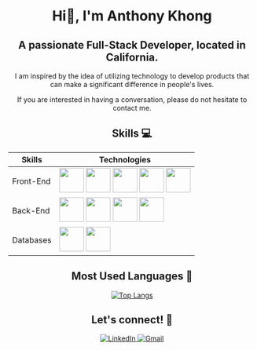 <div align="center">
  
# Hi👋, I'm Anthony Khong

## A passionate Full-Stack Developer, located in California.
  
I am inspired by the idea of utilizing technology to develop products that can make a significant difference in people's lives. 

If you are interested in having a conversation, please do not hesitate to contact me.
  

 
  </div>
  
<div align="center">
    
## Skills :computer:

| Skills | Technologies |
|--------|--------------|
| Front-End |   <img height="50" src="https://cdn.jsdelivr.net/gh/devicons/devicon/icons/html5/html5-plain-wordmark.svg" />  <img height="50" src="https://cdn.jsdelivr.net/gh/devicons/devicon/icons/css3/css3-plain-wordmark.svg" />  <img height="50" src="https://cdn.jsdelivr.net/gh/devicons/devicon/icons/javascript/javascript-plain.svg" /> <img height="50" src="https://cdn.jsdelivr.net/gh/devicons/devicon/icons/tailwindcss/tailwindcss-plain.svg" /> <img height="50" src="https://cdn.jsdelivr.net/gh/devicons/devicon/icons/react/react-original.svg" /> |
| Back-End |  <img height="50" src="https://cdn.jsdelivr.net/gh/devicons/devicon/icons/python/python-original.svg" /> <img height="50" src="https://cdn.jsdelivr.net/gh/devicons/devicon/icons/nodejs/nodejs-original.svg" /> <img height="50" src="https://cdn.jsdelivr.net/gh/devicons/devicon/icons/express/express-original.svg" /> <img height="50" src="https://cdn.jsdelivr.net/gh/devicons/devicon/icons/django/django-plain.svg" /> |
| Databases | <img height="50" src="https://cdn.jsdelivr.net/gh/devicons/devicon/icons/mongodb/mongodb-plain.svg" /> <img height="50" src="https://cdn.jsdelivr.net/gh/devicons/devicon/icons/postgresql/postgresql-plain.svg" /> |

 </div>
 
 <div align="center">
  
## Most Used Languages :speech_balloon:
  
   [![Top Langs](https://github-readme-stats.vercel.app/api/top-langs/?username=anthonykhong&layout=compact)](https://github.com/anuraghazra/github-readme-stats)
  
 </div>
 
  <div align="center">
  
## Let's connect! :calling:

<a href="https://www.linkedin.com/in/anthonykhong956/" target="_blank">
  <img src="https://img.shields.io/badge/linkedin-%230077B5.svg?style=for-the-badge&logo=linkedin&logoColor=white" alt="LinkedIn">
</a>
  
<a href="mailto:anthonykhong95200@gmail.com" target="_blank">
  <img src="https://img.shields.io/badge/Gmail-D14836?style=for-the-badge&logo=gmail&logoColor=white" alt="Gmail">
</a>
  
  
   </div>
   
 
   

  

  
<!--
**anthonykhong/anthonykhong** is a ✨ _special_ ✨ repository because its `README.md` (this file) appears on your GitHub profile.

Here are some ideas to get you started:

- 🔭 I’m currently working on ...
- 🌱 I’m currently learning ...
- 👯 I’m looking to collaborate on ...
- 🤔 I’m looking for help with ...
- 💬 Ask me about ...
- 📫 How to reach me: ...
- 😄 Pronouns: ...
- ⚡ Fun fact: ...
-->
